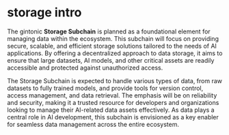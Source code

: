 # storage intro

The gintonic **Storage Subchain** is planned as a foundational element for managing data within the ecosystem. This subchain will focus on providing secure, scalable, and efficient storage solutions tailored to the needs of AI applications. By offering a decentralized approach to data storage, it aims to ensure that large datasets, AI models, and other critical assets are readily accessible and protected against unauthorized access.

The Storage Subchain is expected to handle various types of data, from raw datasets to fully trained models, and provide tools for version control, access management, and data retrieval. The emphasis will be on reliability and security, making it a trusted resource for developers and organizations looking to manage their AI-related data assets effectively. As data plays a central role in AI development, this subchain is envisioned as a key enabler for seamless data management across the entire ecosystem.
